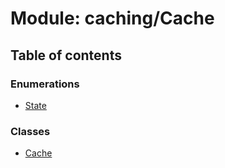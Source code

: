 # Module: caching/Cache

## Table of contents

### Enumerations

- [State](../wiki/caching.Cache.State)

### Classes

- [Cache](../wiki/caching.Cache.Cache)
